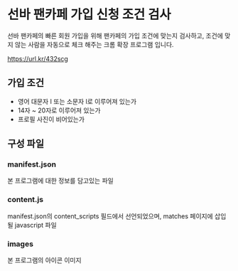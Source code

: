 # 선바 팬카페 가입 신청 조건 검사
선바 팬카페의 빠른 회원 가입을 위해 팬카페의 가입 조건에 맞는지 검사하고, 조건에 맞지 않는 사람을 자동으로 체크 해주는 크롬 확장 프로그램 입니다.

https://url.kr/432scg

## 가입 조건
* 영어 대문자 I 또는 소문자 l로 이루어져 있는가
* 14자 ~ 20자로 이루어져 있는가
* 프로필 사진이 비어있는가

## 구성 파일
### manifest.json
본 프로그램에 대한 정보를 담고있는 파일
### content.js
manifest.json의 content_scripts 필드에서 선언되었으며, matches 페이지에 삽입될 javascript 파일
### images
본 프로그램의 아이콘 이미지

